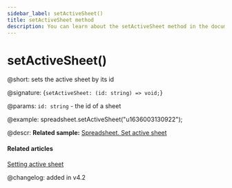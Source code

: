 ```yaml
---
sidebar_label: setActiveSheet()
title: setActiveSheet method
description: You can learn about the setActiveSheet method in the documentation of the DHTMLX JavaScript Spreadsheet library. Browse developer guides and API reference, try out code examples and live demos, and download a free 30-day evaluation version of DHTMLX Spreadsheet.
---
```


# setActiveSheet()

@short: sets the active sheet by its id

@signature: {`setActiveSheet: (id: string) => void;`}

@params:
`id: string` - the id of a sheet

@example:
spreadsheet.setActiveSheet("u1636003130922");

@descr:
**Related sample:** [Spreadsheet. Set active sheet](https://snippet.dhtmlx.com/iowl449t)

#### Related articles

[Setting active sheet](working_with_sheets.md/#setting-active-sheet)

@changelog: added in v4.2
